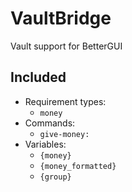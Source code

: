 # VaultBridge
Vault support for BetterGUI

## Included
- Requirement types:
  - `money`
- Commands:
  - `give-money:`
- Variables:
  - `{money}`
  - `{money_formatted}`
  - `{group}`
